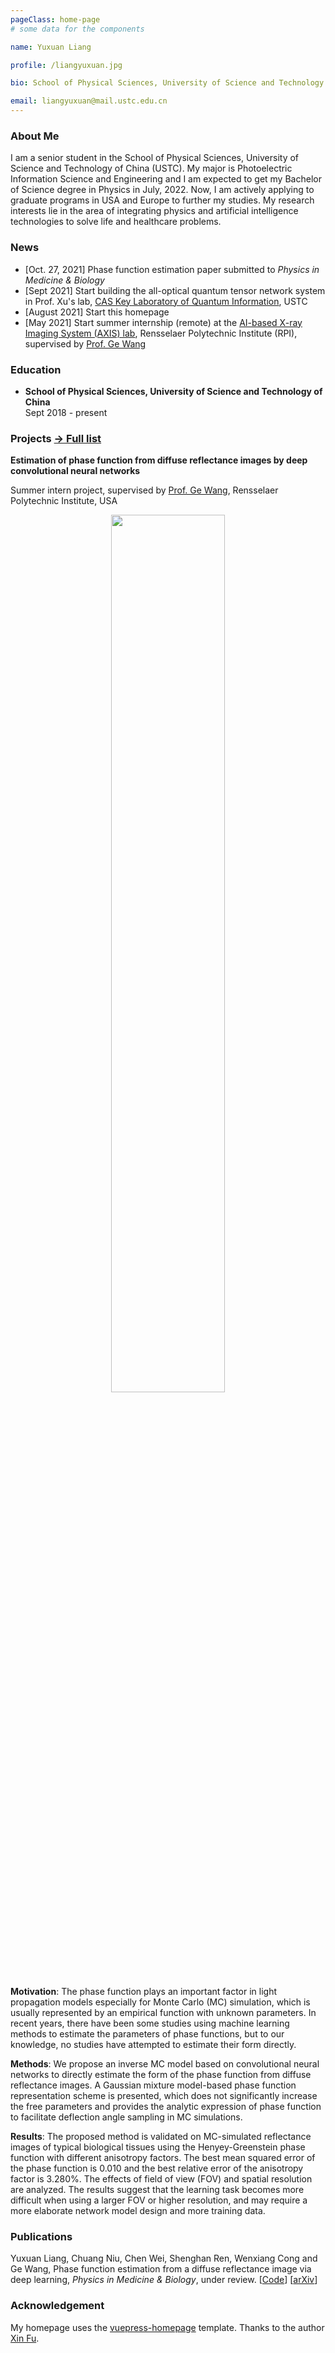 ```yaml
---
pageClass: home-page
# some data for the components

name: Yuxuan Liang

profile: /liangyuxuan.jpg

bio: School of Physical Sciences, University of Science and Technology of China

email: liangyuxuan@mail.ustc.edu.cn
---
```


<ProfileSection :frontmatter="$page.frontmatter" />

### About Me

I am a senior student in the School of Physical Sciences, University of Science and Technology of China (USTC). My major is Photoelectric Information Science and Engineering and I am expected to get my Bachelor of Science degree in Physics in July, 2022. Now, I am actively applying to graduate programs in USA and Europe to further my studies. My research interests lie in the area of integrating physics and artificial intelligence technologies to solve life and healthcare problems.

### News

- [Oct. 27, 2021] Phase function estimation paper submitted to *Physics in Medicine & Biology*
- [Sept 2021] Start building the all-optical quantum tensor network system in Prof. Xu's lab, [CAS Key Laboratory of Quantum Information](http://lqcc.ustc.edu.cn/), USTC
- [August 2021] Start this homepage
- [May 2021] Start summer internship (remote) at the [AI-based X-ray Imaging System (AXIS) lab](https://wang-axis.github.io/), Rensselaer Polytechnic Institute (RPI), supervised by [Prof. Ge Wang](https://biotech.rpi.edu/centers/bic/people/faculty/ge-wang)

### Education

- **School of Physical Sciences, University of Science and Technology of China** <br/> 
Sept 2018 - present

### Projects [→ Full list](/projects/)

<!--ProjectCard image="/projects/phase2.png" hideBorder=true -->
<ProjectCard>

  **Estimation of phase function from diffuse reflectance images by deep convolutional neural networks**

  Summer intern project, supervised by [Prof. Ge Wang](https://biotech.rpi.edu/centers/bic/people/faculty/ge-wang), Rensselaer Polytechnic Institute, USA
  
  <p align="center">
    <img src="/projects/phase1.png" alt="" width="60%">
  </p>  

  **Motivation**: The phase function plays an important factor in light propagation models especially for Monte Carlo (MC) simulation, which is usually represented by an empirical function with unknown parameters. In recent years, there have been some studies using machine learning methods to estimate the parameters of phase functions, but to our knowledge, no studies have attempted to estimate their form directly. 

  **Methods**: We propose an inverse MC model based on convolutional neural networks to directly estimate the form of the phase function from diffuse reflectance images. A Gaussian mixture model-based phase function representation scheme is presented, which does not significantly increase the free parameters and provides the analytic expression of phase function to facilitate deflection angle sampling in MC simulations.

  **Results**: The proposed method is validated on MC-simulated reflectance images of typical biological tissues using the Henyey-Greenstein phase function with different anisotropy factors. The best mean squared error of the phase function is 0.010 and the best relative error of the anisotropy factor is 3.280\%. The effects of field of view (FOV) and spatial resolution are analyzed. The results suggest that the learning task becomes more difficult when using a larger FOV or higher resolution, and may require a more elaborate network model design and more training data.
   

</ProjectCard>

### Publications

  Yuxuan Liang, Chuang Niu, Chen Wei, Shenghan Ren, Wenxiang Cong and Ge Wang, Phase function estimation from a diffuse reflectance image via deep learning, *Physics in Medicine & Biology*, under review.  [[Code](https://github.com/liangyuxuan1/phasefunction2)] [[arXiv](http://export.arxiv.org/abs/2111.08227)]

### Acknowledgement

My homepage uses the [vuepress-homepage](https://github.com/mtobeiyf/vuepress-homepage) template. Thanks to the author [Xin Fu](https://imfing.com/).

<!-- Custom style for this page -->

<style lang="stylus">

.theme-container.home-page .page
  font-size 16px
  font-family "lucida grande", "lucida sans unicode", lucida, "Helvetica Neue", Helvetica, Arial, sans-serif;
  p
    margin 0 0 0.5rem
  p, ul, ol
    line-height 1.5
  a
    font-weight normal
  .theme-default-content:not(.custom) > h2
    margin-bottom 0.5rem
  .theme-default-content:not(.custom) > h2:first-child + p
    margin-top 0.5rem
  .theme-default-content:not(.custom) > h3
    padding-top 4rem

  /* Override */
  .md-card
    margin-top 0.5em
    .card-image
      padding 0.2rem
      img
        max-width 120px
        max-height 120px
    .card-content p
      -webkit-margin-after 0.2em

@media (max-width: 419px)
  .theme-container.home-page .page
    p, ul, ol
      line-height 1.5

    .md-card
      .card-image
        img 
          width 100%
          max-width 400px

</style>
